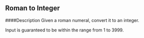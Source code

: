 ## Roman to Integer
####Description
Given a roman numeral, convert it to an integer.

Input is guaranteed to be within the range from 1 to 3999.

